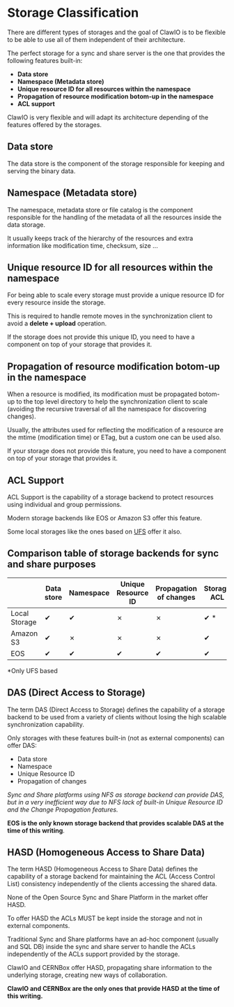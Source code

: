 # Storage Classification

There are different types of storages and the goal of ClawIO is to be flexible to be able to use all of them independent of their architecture.

The perfect storage for a sync and share server is the one that provides the following features built-in:

* **Data store**
* **Namespace (Metadata store)**
* **Unique resource ID for all resources within the namespace**
* **Propagation of resource modification botom-up in the namespace**
* **ACL support**


ClawIO is very flexible and will adapt its architecture depending of the features offered by the storages.

## Data store

The data store is the component of the storage responsible for keeping and serving the binary data.

## Namespace (Metadata store)

The namespace, metadata store or file catalog is the component responsible for the handling of the metadata of all the resources inside the data storage.

It usually keeps track of the hierarchy of the resources and extra information like modification time, checksum, size ...

## Unique resource ID for all resources within the namespace

For being able to scale every storage must provide a unique resource ID for every resource inside the storage.

This is required to handle remote moves in the synchronization client to avoid a **delete + upload** operation.

If the storage does not provide this unique ID, you need to have a component on top of your storage that provides it.

## Propagation of resource modification botom-up in the namespace

When a resource is modified, its modification must be propagated botom-up to the top level directory to help the synchronization client to scale (avoiding the recursive traversal of all the namespace for discovering changes).

Usually, the attributes used for reflecting the modification of a resource are the mtime (modification time) or ETag, but a custom one can be used also.

If your storage does not provide this feature, you need to have a component on top of your storage that provides it.

## ACL Support

ACL Support is the capability of a storage backend to protect resources using individual and group permissions.

Modern storage backends like EOS or Amazon S3 offer this feature.

Some local storages like the ones based on  [UFS](https://www.freebsd.org/doc/handbook/fs-acl.html) offer it also.

## Comparison table of storage backends for sync and share purposes

|  | Data store| Namespace | Unique Resource ID | Propagation of changes | Storage ACL
| -- | -- | -- | -- | -- | -- |
| Local Storage | ✔ | ✔ |  ✗ | ✗  | ✔ * |
| Amazon S3 | ✔ | ✗ | ✗ | ✗ | ✔ |
| EOS | ✔ | ✔ | ✔ | ✔ | ✔ |

*Only UFS based 

## DAS (Direct Access to Storage)

The term DAS (Direct Access to Storage) defines the capability of a storage backend to be used from a variety of clients without losing the high scalable synchronization capability.

Only storages with these features built-in (not as external components) can offer DAS:

* Data store
* Namespace
* Unique Resource ID
* Propagation of changes

*Sync and Share platforms using  NFS as storage backend can provide DAS, but in a very inefficient way due to NFS lack of built-in Unique Resource ID and the Change Propagation features.*

**EOS is the only known storage backend that provides scalable DAS at the time of this writing**.

## HASD (Homogeneous Access to Share Data)

The term HASD (Homogeneous Access to Share Data) defines the capability of a storage backend for maintaining the ACL (Access Control List) consistency independently of the clients accessing the shared data.

None of the Open Source Sync and Share Platform in the market offer HASD.

To offer HASD the ACLs MUST be kept inside the storage and not in external components.

Traditional Sync and Share platforms have an ad-hoc component (usually and SQL DB) inside the sync and share server to handle the ACLs independently of the ACLs support provided by the storage.

ClawIO and CERNBox offer HASD, propagating share information to the underlying storage, creating new ways of collaboration.

**ClawIO and CERNBox are the only ones that provide HASD at the time of this writing.**
